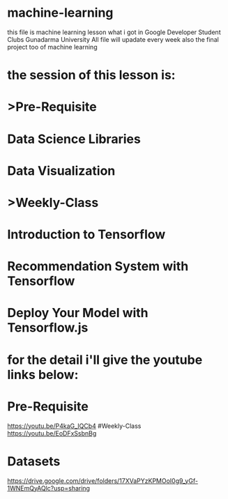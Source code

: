 # machine-learning
this file is machine learning lesson what i got in Google Developer Student Clubs Gunadarma University 
All file will upadate every week also the final project too of machine learning

# the session of this lesson is:
# >Pre-Requisite
# Data Science Libraries
# Data Visualization
# >Weekly-Class
# Introduction to Tensorflow
# Recommendation System with Tensorflow
# Deploy Your Model with Tensorflow.js

# for the detail i'll give the youtube links below:
# Pre-Requisite
https://youtu.be/P4kaG_IQCb4
#Weekly-Class
https://youtu.be/EoDFxSsbnBg

# Datasets
https://drive.google.com/drive/folders/17XVaPYzKPMOoI0g9_yGf-1WNEmQyAQlc?usp=sharing

